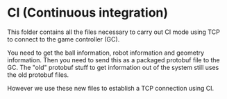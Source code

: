 # CI (Continuous integration)

This folder contains all the files necessary to carry out CI mode using TCP to connect to the game controller (GC).

You need to get the ball information, robot information and geometry information. Then you need to send this as a packaged protobuf file to the GC. The "old" protobuf stuff to get information out of the system still uses the old protobuf files.

However we use these new files to establish a TCP connection using CI.